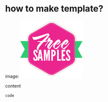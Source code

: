 
# how to make template?

image: 
![alt text](./image/sample.png "Logo Title Text 1")

content

```
code
```
